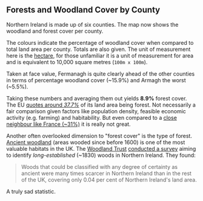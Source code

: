 ## Forests and Woodland Cover by County

Northern Ireland is made up of six counties. The map now shows the woodland and forest cover per county.

The colours indicate the percentage of woodland cover when compared to total land area per county. Totals are also given. The unit of measurement here is the [hectare](https://en.wikipedia.org/wiki/Hectare), for those unfamiliar it is a unit of measurement for area and is equivalent to 10,000 square metres (`100m x 100m`).

Taken at face value, Fermanagh is quite clearly ahead of the other counties in terms of percentage woodland cover (~15.9%) and Armagh the worst (~5.5%).

Taking these numbers and averaging them out yields **8.9%** forest cover. The EU [quotes around *37.7%*](https://www.europarl.europa.eu/factsheets/en/sheet/105/the-european-union-and-forests#:~:text=In%20total%2C%20forests%20cover%2037.7,10) of its land area being forest. Not necessarily a fair comparison given factors like population density, feasible economic activity (e.g. farming) and habitability. But even compared to a [close neighbour like France (~31%)](https://www.economist.com/europe/2019/07/20/why-frances-forests-are-getting-bigger) it is really not great.

Another often overlooked dimension to "forest cover" is the type of forest. [Ancient woodland](https://www.woodlandtrust.org.uk/trees-woods-and-wildlife/habitats/ancient-woodland/) (areas wooded since before 1600) is one of the most valuable habitats in the UK. The [Woodland Trust](https://www.woodlandtrust.org.uk/) [conducted a survey](https://ati.woodlandtrust.org.uk/back-on-the-map) aiming to identify *long-established* (~1830) woods in Northern Ireland. They found: 

> Woods that could be classified with any degree of certainty as ancient were many times scarcer in Northern Ireland than in the rest of the UK, covering only 0.04 per cent of Northern Ireland's land area.

A truly sad statistic.